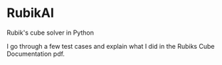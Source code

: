 # RubikAI
Rubik's cube solver in Python

I go through a few test cases and explain what I did in the Rubiks Cube Documentation pdf.
